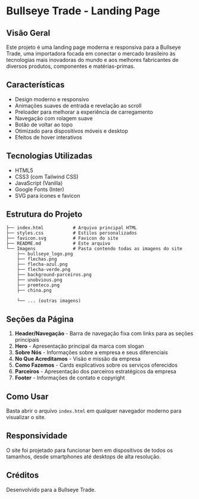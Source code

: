 # Bullseye Trade - Landing Page

## Visão Geral

Este projeto é uma landing page moderna e responsiva para a Bullseye Trade, uma importadora focada em conectar o mercado brasileiro às tecnologias mais inovadoras do mundo e aos melhores fabricantes de diversos produtos, componentes e matérias-primas.

## Características

- Design moderno e responsivo
- Animações suaves de entrada e revelação ao scroll
- Preloader para melhorar a experiência de carregamento
- Navegação com rolagem suave
- Botão de voltar ao topo
- Otimizado para dispositivos móveis e desktop
- Efeitos de hover interativos

## Tecnologias Utilizadas

- HTML5
- CSS3 (com Tailwind CSS)
- JavaScript (Vanilla)
- Google Fonts (Inter)
- SVG para ícones e favicon

## Estrutura do Projeto

```
├── index.html           # Arquivo principal HTML
├── styles.css           # Estilos personalizados
├── favicon.svg          # Favicon do site
├── README.md            # Este arquivo
└── Imagens              # Pasta contendo todas as imagens do site
    ├── bullseye_logo.png
    ├── flechas.png
    ├── flecha-azul.png
    ├── flecha-verde.png
    ├── background-parceiros.png
    ├── unobvious.png
    ├── premteco.png
    ├── china.png
    
    └── ... (outras imagens)
```

## Seções da Página

1. **Header/Navegação** - Barra de navegação fixa com links para as seções principais
2. **Hero** - Apresentação principal da marca com slogan
3. **Sobre Nós** - Informações sobre a empresa e seus diferenciais
4. **No Que Acreditamos** - Visão e missão da empresa
5. **Como Fazemos** - Cards explicativos sobre os serviços oferecidos
6. **Parceiros** - Apresentação dos parceiros estratégicos da empresa
7. **Footer** - Informações de contato e copyright

## Como Usar

Basta abrir o arquivo `index.html` em qualquer navegador moderno para visualizar o site.

## Responsividade

O site foi projetado para funcionar bem em dispositivos de todos os tamanhos, desde smartphones até desktops de alta resolução.

## Créditos

Desenvolvido para a Bullseye Trade.